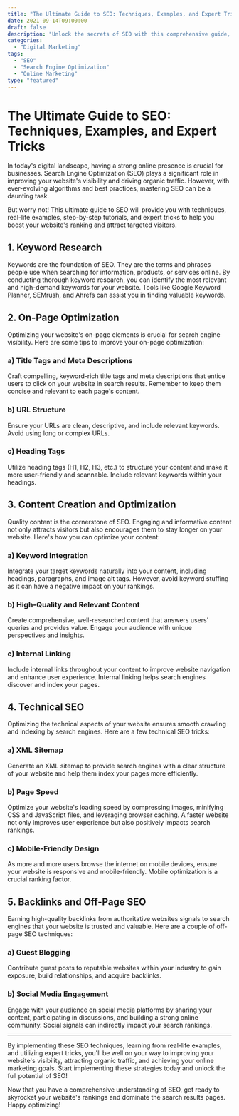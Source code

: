 ```yaml
--- 
title: "The Ultimate Guide to SEO: Techniques, Examples, and Expert Tricks" 
date: 2021-09-14T09:00:00 
draft: false
description: "Unlock the secrets of SEO with this comprehensive guide, featuring real-life examples, step-by-step tutorials, and expert tricks."
categories: 
  - "Digital Marketing"
tags:
  - "SEO"
  - "Search Engine Optimization"
  - "Online Marketing"
type: "featured"
---
```


# The Ultimate Guide to SEO: Techniques, Examples, and Expert Tricks

In today's digital landscape, having a strong online presence is crucial for businesses. Search Engine Optimization (SEO) plays a significant role in improving your website's visibility and driving organic traffic. However, with ever-evolving algorithms and best practices, mastering SEO can be a daunting task. 

But worry not! This ultimate guide to SEO will provide you with techniques, real-life examples, step-by-step tutorials, and expert tricks to help you boost your website's ranking and attract targeted visitors.

## 1. Keyword Research

Keywords are the foundation of SEO. They are the terms and phrases people use when searching for information, products, or services online. By conducting thorough keyword research, you can identify the most relevant and high-demand keywords for your website. Tools like Google Keyword Planner, SEMrush, and Ahrefs can assist you in finding valuable keywords.

## 2. On-Page Optimization

Optimizing your website's on-page elements is crucial for search engine visibility. Here are some tips to improve your on-page optimization:

### a) Title Tags and Meta Descriptions

Craft compelling, keyword-rich title tags and meta descriptions that entice users to click on your website in search results. Remember to keep them concise and relevant to each page's content.

### b) URL Structure

Ensure your URLs are clean, descriptive, and include relevant keywords. Avoid using long or complex URLs.

### c) Heading Tags

Utilize heading tags (H1, H2, H3, etc.) to structure your content and make it more user-friendly and scannable. Include relevant keywords within your headings.

## 3. Content Creation and Optimization

Quality content is the cornerstone of SEO. Engaging and informative content not only attracts visitors but also encourages them to stay longer on your website. Here's how you can optimize your content:

### a) Keyword Integration

Integrate your target keywords naturally into your content, including headings, paragraphs, and image alt tags. However, avoid keyword stuffing as it can have a negative impact on your rankings.

### b) High-Quality and Relevant Content

Create comprehensive, well-researched content that answers users' queries and provides value. Engage your audience with unique perspectives and insights.

### c) Internal Linking

Include internal links throughout your content to improve website navigation and enhance user experience. Internal linking helps search engines discover and index your pages.

## 4. Technical SEO

Optimizing the technical aspects of your website ensures smooth crawling and indexing by search engines. Here are a few technical SEO tricks:

### a) XML Sitemap

Generate an XML sitemap to provide search engines with a clear structure of your website and help them index your pages more efficiently.

### b) Page Speed

Optimize your website's loading speed by compressing images, minifying CSS and JavaScript files, and leveraging browser caching. A faster website not only improves user experience but also positively impacts search rankings.

### c) Mobile-Friendly Design

As more and more users browse the internet on mobile devices, ensure your website is responsive and mobile-friendly. Mobile optimization is a crucial ranking factor.

## 5. Backlinks and Off-Page SEO

Earning high-quality backlinks from authoritative websites signals to search engines that your website is trusted and valuable. Here are a couple of off-page SEO techniques:

### a) Guest Blogging

Contribute guest posts to reputable websites within your industry to gain exposure, build relationships, and acquire backlinks.

### b) Social Media Engagement

Engage with your audience on social media platforms by sharing your content, participating in discussions, and building a strong online community. Social signals can indirectly impact your search rankings.

---

By implementing these SEO techniques, learning from real-life examples, and utilizing expert tricks, you'll be well on your way to improving your website's visibility, attracting organic traffic, and achieving your online marketing goals. Start implementing these strategies today and unlock the full potential of SEO!

Now that you have a comprehensive understanding of SEO, get ready to skyrocket your website's rankings and dominate the search results pages. Happy optimizing!
